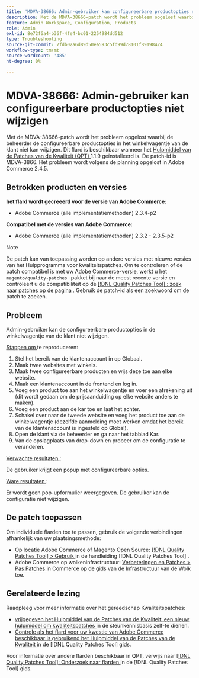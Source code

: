 ```yaml
---
title: 'MDVA-38666: Admin-gebruiker kan configureerbare productopties niet wijzigen'
description: Met de MDVA-38666-patch wordt het probleem opgelost waarbij de beheerder de configureerbare productopties in het winkelwagentje van de klant niet kan wijzigen. Deze patch is beschikbaar wanneer [Quality Patches Tool (QPT)] (https://experienceleague.adobe.com/nl/docs/commerce-operations/tools/quality-patches-tool/quality-patches-tool-to-self-serve-quality-patches) 1.1.9 is geïnstalleerd. De patch-id is MDVA-3866. Het probleem wordt volgens de planning opgelost in Adobe Commerce 2.4.5.
feature: Admin Workspace, Configuration, Products
role: Admin
exl-id: 8e72f6a4-b36f-4fe4-bc01-2254984dd512
type: Troubleshooting
source-git-commit: 7fdb02a6d89d50ea593c5fd99d78101f89198424
workflow-type: tm+mt
source-wordcount: '485'
ht-degree: 0%

---
```


# MDVA-38666: Admin-gebruiker kan configureerbare productopties niet wijzigen

Met de MDVA-38666-patch wordt het probleem opgelost waarbij de beheerder de configureerbare productopties in het winkelwagentje van de klant niet kan wijzigen. Dit flard is beschikbaar wanneer het [ Hulpmiddel van de Patches van de Kwaliteit (QPT) ](https://experienceleague.adobe.com/nl/docs/commerce-operations/tools/quality-patches-tool/quality-patches-tool-to-self-serve-quality-patches) 1.1.9 geïnstalleerd is. De patch-id is MDVA-3866. Het probleem wordt volgens de planning opgelost in Adobe Commerce 2.4.5.

## Betrokken producten en versies

**het flard wordt gecreeerd voor de versie van Adobe Commerce:**

* Adobe Commerce (alle implementatiemethoden) 2.3.4-p2

**Compatibel met de versies van Adobe Commerce:**

* Adobe Commerce (alle implementatiemethoden) 2.3.2 - 2.3.5-p2

>[!NOTE]
>
>De patch kan van toepassing worden op andere versies met nieuwe versies van het Hulpprogramma voor kwaliteitspatches. Om te controleren of de patch compatibel is met uw Adobe Commerce-versie, werkt u het `magento/quality-patches` -pakket bij naar de meest recente versie en controleert u de compatibiliteit op de [[!DNL Quality Patches Tool] : zoek naar patches op de pagina ](https://experienceleague.adobe.com/nl/docs/commerce-operations/tools/quality-patches-tool/quality-patches-tool-to-self-serve-quality-patches) . Gebruik de patch-id als een zoekwoord om de patch te zoeken.

## Probleem

Admin-gebruiker kan de configureerbare productopties in de winkelwagentje van de klant niet wijzigen.

<u> Stappen om </u> te reproduceren:

1. Stel het bereik van de klantenaccount in op Globaal.
1. Maak twee websites met winkels.
1. Maak twee configureerbare producten en wijs deze toe aan elke website.
1. Maak een klantenaccount in de frontend en log in.
1. Voeg een product toe aan het winkelwagentje en voer een afrekening uit (dit wordt gedaan om de prijsaanduiding op elke website anders te maken).
1. Voeg een product aan de kar toe en laat het achter.
1. Schakel over naar de tweede website en voeg het product toe aan de winkelwagentje (dezelfde aanmelding moet werken omdat het bereik van de klantenaccount is ingesteld op Global).
1. Open de klant via de beheerder en ga naar het tabblad Kar.
1. Van de opslagplaats van drop-down en probeer om de configuratie te veranderen.

<u> Verwachte resultaten </u>:

De gebruiker krijgt een popup met configureerbare opties.

<u> Ware resultaten </u>:

Er wordt geen pop-upformulier weergegeven. De gebruiker kan de configuratie niet wijzigen.

## De patch toepassen

Om individuele flarden toe te passen, gebruik de volgende verbindingen afhankelijk van uw plaatsingsmethode:

* Op locatie Adobe Commerce of Magento Open Source: [[!DNL Quality Patches Tool] > Gebruik ](/help/tools/quality-patches-tool/usage.md) in de handleiding [!DNL Quality Patches Tool] .
* Adobe Commerce op wolkeninfrastructuur: [ Verbeteringen en Patches > Pas Patches ](https://experienceleague.adobe.com/docs/commerce-cloud-service/user-guide/develop/upgrade/apply-patches.html?lang=nl-NL) in Commerce op de gids van de Infrastructuur van de Wolk toe.

## Gerelateerde lezing

Raadpleeg voor meer informatie over het gereedschap Kwaliteitspatches:

* [ vrijgegeven het Hulpmiddel van de Patches van de Kwaliteit: een nieuw hulpmiddel om kwaliteitspatches ](https://experienceleague.adobe.com/nl/docs/commerce-operations/tools/quality-patches-tool/quality-patches-tool-to-self-serve-quality-patches) in de steunkennisbasis zelf-te dienen.
* [ Controle als het flard voor uw kwestie van Adobe Commerce beschikbaar is gebruikend het Hulpmiddel van de Patches van de Kwaliteit ](/help/tools/quality-patches-tool/patches-available-in-qpt/check-patch-for-magento-issue-with-magento-quality-patches.md) in de [!DNL Quality Patches Tool] gids.

Voor informatie over andere flarden beschikbaar in QPT, verwijs naar [[!DNL Quality Patches Tool]: Onderzoek naar flarden ](https://experienceleague.adobe.com/tools/commerce-quality-patches/index.html?lang=nl-NL) in de [!DNL Quality Patches Tool] gids.
